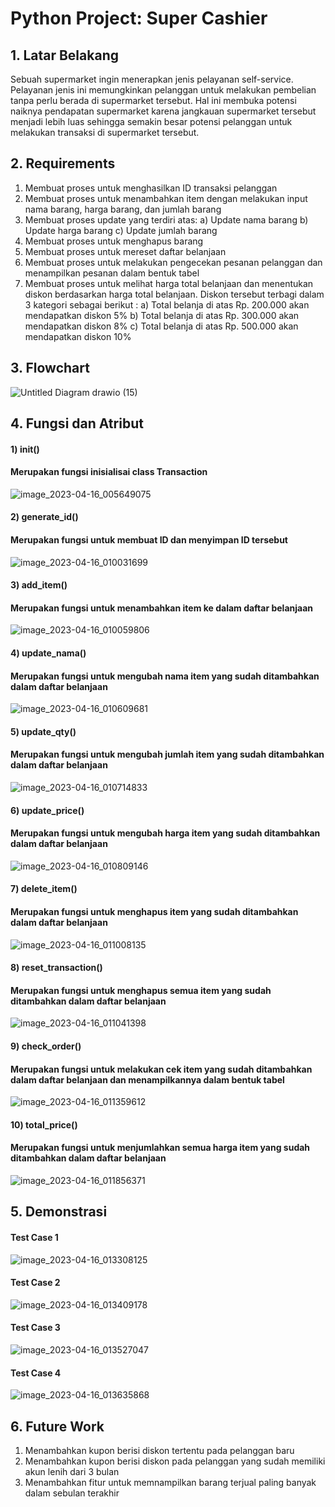 # Python Project: Super Cashier

## 1. Latar Belakang
Sebuah supermarket ingin menerapkan jenis pelayanan self-service. Pelayanan jenis ini memungkinkan pelanggan untuk melakukan pembelian
tanpa perlu berada di supermarket tersebut. Hal ini membuka potensi naiknya pendapatan supermarket karena jangkauan supermarket tersebut 
menjadi lebih luas sehingga semakin besar potensi pelanggan untuk melakukan transaksi di supermarket
tersebut.

## 2. Requirements
1) Membuat proses untuk menghasilkan ID transaksi pelanggan
2) Membuat proses untuk menambahkan item dengan melakukan input nama barang, harga barang, dan jumlah barang
3) Membuat proses update yang terdiri atas:
    a) Update nama barang
    b) Update harga barang
    c) Update jumlah barang
4) Membuat proses untuk menghapus barang
5) Membuat proses untuk mereset daftar belanjaan
6) Membuat proses untuk melakukan pengecekan pesanan pelanggan dan menampilkan pesanan dalam bentuk tabel
7) Membuat proses untuk melihat harga total belanjaan dan menentukan diskon
berdasarkan harga total belanjaan. Diskon tersebut terbagi dalam 3 kategori
sebagai berikut :
    a) Total belanja di atas Rp. 200.000 akan mendapatkan diskon 5%
    b) Total belanja di atas Rp. 300.000 akan mendapatkan diskon 8%
    c) Total belanja di atas Rp. 500.000 akan mendapatkan diskon 10%
    

## 3. Flowchart
![Untitled Diagram drawio (15)](https://user-images.githubusercontent.com/117027412/232245487-29b5c6cc-ed35-48c3-a7d7-f2efce4dacdd.png)


## 4. Fungsi dan Atribut
#### 1) init()
#### Merupakan fungsi inisialisai class Transaction
![image_2023-04-16_005649075](https://user-images.githubusercontent.com/117027412/232245579-f17ebef5-4848-4bb3-bf7e-5dc45c09f1f4.png)

#### 2) generate_id()
#### Merupakan fungsi untuk membuat ID dan menyimpan ID tersebut
![image_2023-04-16_010031699](https://user-images.githubusercontent.com/117027412/232245726-cb95e91f-4d24-49f4-b96e-e6181f71e87b.png)

#### 3) add_item()
#### Merupakan fungsi untuk menambahkan item ke dalam daftar belanjaan
![image_2023-04-16_010059806](https://user-images.githubusercontent.com/117027412/232245761-dbedc587-c9bd-4917-9a07-c9c6621c2584.png)

#### 4) update_nama()
#### Merupakan fungsi untuk mengubah nama item yang sudah ditambahkan dalam daftar belanjaan
![image_2023-04-16_010609681](https://user-images.githubusercontent.com/117027412/232246051-a467b73a-892c-4c07-b87c-bdaa27c82331.png)

#### 5) update_qty()
#### Merupakan fungsi untuk mengubah jumlah item yang sudah ditambahkan dalam daftar belanjaan
![image_2023-04-16_010714833](https://user-images.githubusercontent.com/117027412/232246102-c1e878fa-cff6-4880-9330-d1763a4da991.png)

#### 6) update_price()
#### Merupakan fungsi untuk mengubah harga item yang sudah ditambahkan dalam daftar belanjaan
![image_2023-04-16_010809146](https://user-images.githubusercontent.com/117027412/232246139-ba74f0ec-736e-494a-bb56-09abbf2aa438.png)

#### 7) delete_item()
#### Merupakan fungsi untuk menghapus item yang sudah ditambahkan dalam daftar belanjaan
![image_2023-04-16_011008135](https://user-images.githubusercontent.com/117027412/232246232-6ee62f85-abf6-40e1-8cde-34c29d9a9755.png)

#### 8) reset_transaction()
#### Merupakan fungsi untuk menghapus semua item yang sudah ditambahkan dalam daftar belanjaan
![image_2023-04-16_011041398](https://user-images.githubusercontent.com/117027412/232246252-f7390213-06b9-4ed1-85ff-a8e7f970b472.png)

#### 9) check_order()
#### Merupakan fungsi untuk melakukan cek item yang sudah ditambahkan dalam daftar belanjaan dan menampilkannya dalam bentuk tabel
![image_2023-04-16_011359612](https://user-images.githubusercontent.com/117027412/232246541-17aac606-1338-40fa-8024-fa6ceed92b35.png)

#### 10) total_price()
#### Merupakan fungsi untuk menjumlahkan semua harga item yang sudah ditambahkan dalam daftar belanjaan
![image_2023-04-16_011856371](https://user-images.githubusercontent.com/117027412/232246722-7cf4913d-ecbd-432d-910a-7f5e40484e60.png)



## 5. Demonstrasi
#### Test Case 1
![image_2023-04-16_013308125](https://user-images.githubusercontent.com/117027412/232247426-13ab85ed-7bef-43cc-a1e1-8abfe3f16f80.png)

#### Test Case 2
![image_2023-04-16_013409178](https://user-images.githubusercontent.com/117027412/232247457-55a9e530-7c11-46b1-95e8-1fb2d61f2573.png)

#### Test Case 3
![image_2023-04-16_013527047](https://user-images.githubusercontent.com/117027412/232247533-094e47fc-98a3-4aee-9d04-39478c9fa447.png)

#### Test Case 4
![image_2023-04-16_013635868](https://user-images.githubusercontent.com/117027412/232247587-7610cbcf-c0e8-41e8-b9d5-bdf5a7eb7830.png)

## 6. Future Work
1) Menambahkan kupon berisi diskon tertentu pada pelanggan baru
2) Menambahkan kupon berisi diskon pada pelanggan yang sudah memiliki akun lenih dari 3 bulan
3) Menambahkan fitur untuk memnampilkan barang terjual paling banyak dalam sebulan terakhir


